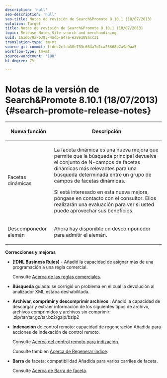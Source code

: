 ```yaml
---
description: 'null'
seo-description: 'null'
seo-title: Notas de revisión de Search&Promote 8.10.1 (18/07/2013)
solution: Target
title: Notas de revisión de Search&Promote 8.10.1 (18/07/2013)
topic: Release Notes,Site search and merchandising
uuid: 161d678a-6393-4adb-a47a-e28e108acc31
translation-type: tm+mt
source-git-commit: ffdec2cfcb30e733c664a7d1ca23868b7a9a9aa5
workflow-type: tm+mt
source-wordcount: '180'
ht-degree: 7%

---
```



# Notas de la versión de Search&amp;Promote 8.10.1 (18/07/2013){#search-promote-release-notes}

<table> 
 <thead> 
  <tr> 
   <th colname="col1" class="entry"> <p>Nueva función </p> </th> 
   <th colname="col2" class="entry"> <p>Descripción </p> </th> 
  </tr> 
 </thead>
 <tbody> 
  <tr> 
   <td colname="col1"> <p>Facetas dinámicas </p> </td> 
   <td colname="col2"> <p> La faceta dinámica es una nueva mejora que permite que la búsqueda principal devuelva el conjunto de N-campos de facetas dinámicas más relevantes para una búsqueda determinada entre un grupo de campos de facetas dinámicas. </p> <p> Si está interesado en esta nueva mejora, póngase en contacto con el consultor. Ellos realizarán una evaluación para ver si usted puede aprovechar sus beneficios. </p> </td> 
  </tr> 
  <tr> 
   <td colname="col1"> <p>Descomponedor alemán </p> </td> 
   <td colname="col2"> <p> Ahora hay disponible un descomponedor para admitir el alemán. </p> </td> 
  </tr> 
 </tbody> 
</table>

**Correcciones y mejoras**

* **[!DNL Business Rules]** - Añadió la capacidad de asignar más de una programación a una regla comercial.

   Consulte [Acerca de las reglas comerciales](../c-about-rules-menu/c-about-business-rules.md#concept_2A93D76216754D3D8412CDEA00BD26BD).

* **Búsqueda**  guiada: se corrigió un problema en el cual la devolución al analizador XML estaba deshabilitada.
* **Archivar, comprimir y descomprimir archivos** : Añadió la capacidad de descargar y extraer información de los siguientes tipos de archivo, archivos comprimidos y archivos sin comprimir: .zip/tar/tar.gz/tar.bz2/gzip/bzip2
* **Indexación**  de control remoto: capacidad de regeneración Añadida para acciones de indexación de control remoto.

   Consulte [Acerca del control remoto para indización](../c-about-index-menu/c-about-remote-control-for-indexing.md#concept_C79B322190E84106A434E5C6D4A4118F).

   Consulte también [Acerca de Regenerar índice](../c-about-index-menu/c-about-regenerate-index.md#concept_6CBE6B8D18EF47D293091CBA542245FA).

* **Barra**  de faceta: compatibilidad Añadida para varios carriles de faceta.

   Consulte [Acerca de Barra de faceta](../c-about-design-menu/c-about-facet-rails.md#concept_1FDC8BCDFFC84A0889DA670F63D5F6DB).


